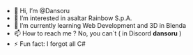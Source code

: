 - 👋 Hi, I’m @Dansoru
- 👀 I’m interested in asaltar Rainbow S.p.A.
- 🌱 I’m currently learning Web Development and 3D in Blenda
- 📫 How to reach me ? No, you can´t ( in Discord <b>dansoru</b> )
- ⚡ Fun fact: I forgot all C#

<!---
Dansoru/Dansoru is a ✨ special ✨ repository because its `README.md` (this file) appears on your GitHub profile.
You can click the Preview link to take a look at your changes.
--->

